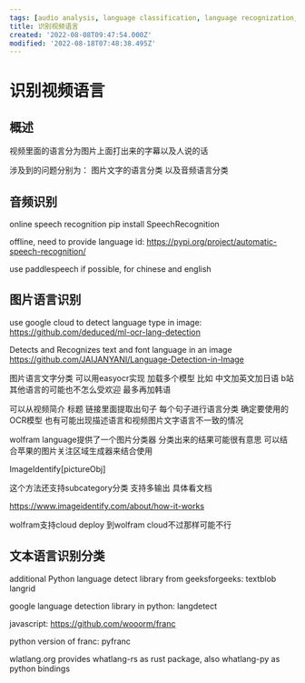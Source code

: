 ```yaml
---
tags: [audio analysis, language classification, language recognization, localization, OCR, pyjom, speech recognization]
title: 识别视频语言
created: '2022-08-08T09:47:54.000Z'
modified: '2022-08-18T07:48:38.495Z'
---
```


# 识别视频语言

## 概述

视频里面的语言分为图片上面打出来的字幕以及人说的话

涉及到的问题分别为： 图片文字的语言分类 以及音频语言分类

## 音频识别

online speech recognition
pip install SpeechRecognition

offline, need to provide language id:
https://pypi.org/project/automatic-speech-recognition/

use paddlespeech if possible, for chinese and english

## 图片语言识别

use google cloud to detect language type in image:
https://github.com/deduced/ml-ocr-lang-detection

Detects and Recognizes text and font language in an image
https://github.com/JAIJANYANI/Language-Detection-in-Image

图片语言文字分类 可以用easyocr实现 加载多个模型 比如 中文加英文加日语 b站其他语言的可能也不怎么受欢迎 最多再加韩语

可以从视频简介 标题 链接里面提取出句子 每个句子进行语言分类 确定要使用的OCR模型 也有可能出现描述语言和视频图片文字语言不一致的情况

wolfram language提供了一个图片分类器 分类出来的结果可能很有意思 可以结合苹果的图片关注区域生成器来结合使用

ImageIdentify[pictureObj]

这个方法还支持subcategory分类 支持多输出 具体看文档

https://www.imageidentify.com/about/how-it-works

wolfram支持cloud deploy 到wolfram cloud不过那样可能不行

## 文本语言识别分类

additional Python language detect library from geeksforgeeks:
textblob
langrid

google language detection library in python: langdetect

javascript:
https://github.com/wooorm/franc

python version of franc:
pyfranc

wlatlang.org provides whatlang-rs as rust package, also whatlang-py as python bindings

